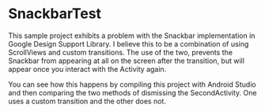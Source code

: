 # SnackbarTest
This sample project exhibits a problem with the Snackbar implementation in Google Design Support Library. I believe this to be a combination of using ScrollViews and custom transitions. The use of the two, prevents the Snackbar from appearing at all on the screen after the transition, but will appear once you interact with the Activity again.

You can see how this happens by compiling this project with Android Studio and then comparing the two methods of dismissing the SecondActivity. One uses a custom transition and the other does not.
